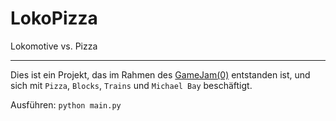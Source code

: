 LokoPizza
=========

Lokomotive vs. Pizza

----------------------------

Dies ist ein Projekt, das im Rahmen des [GameJam(0)](https://wiki.chaosdorf.de/GameJam(0)) entstanden ist, und sich mit `Pizza`, `Blocks`, `Trains` und `Michael Bay` beschäftigt.


Ausführen: `python main.py`
